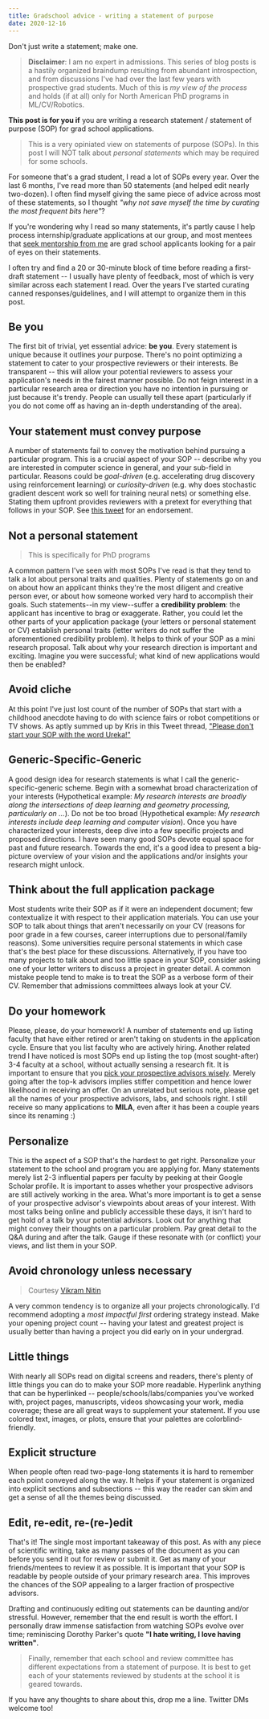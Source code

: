 ```yaml
---
title: Gradschool advice - writing a statement of purpose
date: 2020-12-16
---
```


Don't just write a statement; make one.

> **Disclaimer**: I am no expert in admissions. This series of blog posts is a hastily organized braindump resulting from abundant introspection, and from discussions I've had over the last few years with prospective grad students. Much of this is _my view of the process_ and holds (if at all) only for North American PhD programs in ML/CV/Robotics.


**This post is for you if** you are writing a research statement / statement of purpose (SOP) for grad school applications.

> This is a very opiniated view on statements of purpose (SOPs). In this post I will NOT talk about *personal statements* which may be required for some schools.

For someone that's a grad student, I read a lot of SOPs every year. Over the last 6 months, I've read more than 50 statements (and helped edit nearly two-dozen). I often find myself giving the same piece of advice across most of these statements, so I thought *"why not save myself the time by curating the most frequent bits here"*? 

If you're wondering why I read so many statements, it's partly cause I help process internship/graduate applications at our group, and most mentees that [seek mentorship from me](https://docs.google.com/forms/d/e/1FAIpQLSc5F-ZuxaeJn6W4oQKDvuItXE7OuV2s0s0vZXE1QB5EzizbwQ/viewform?usp=sf_link) are grad school applicants looking for a pair of eyes on their statements.

I often try and find a 20 or 30-minute block of time before reading a first-draft statement -- I usually have plenty of feedback, most of which is very similar across each statement I read. Over the years I've started curating canned responses/guidelines, and I will attempt to organize them in this post.

<!-- It is hard to come up with a generic recipe for _how to write a successful SOP_. If it were, I wouldn't have many mentees seek help with proofreading and editing statements of purpose. I will attempt to poing out a few things I've seen students do far too often -->

<!-- A generic recipe for writing statements is hard to deliver (and undesirable -- destroys creativity), I will attempt to discern various elements that help *make a statement count*. -->


## Be you

The first bit of trivial, yet essential advice: **be you**. Every statement is unique because it outlines *your* purpose. There's no point optimizing a statement to cater to your prospective reviewers or their interests. Be transparent -- this will allow your potential reviewers to assess your application's needs in the fairest manner possible. Do not feign interest in a particular research area or direction you have no intention in pursuing or just because it's trendy. People can usually tell these apart (particularly if you do not come off as having an in-depth understanding of the area).


## Your statement must convey purpose

A number of statements fail to convey the motivation behind pursuing a particular program. This is a crucial aspect of your SOP -- describe why you are interested in computer science in general, and your sub-field in particular. Reasons could be *goal-driven* (e.g. accelerating drug discovery using reinforcement learning) or *curiosity-driven* (e.g. why does stochastic gradient descent work so well for training neural nets) or something else. Stating them upfront provides reviewers with a pretext for everything that follows in your SOP. See [this tweet](https://twitter.com/kkitani/status/1339225283774308354?s=20) for an endorsement.


## Not a personal statement

> This is specifically for PhD programs

A common pattern I've seen with most SOPs I've read is that they tend to talk a lot about personal traits and qualities. Plenty of statements go on and on about how an applicant thinks they're the most diligent and creative person ever, or about how someone worked very hard to accomplish their goals. Such statements--in my view--suffer a **credibility problem**: the applicant has incentive to brag or exaggerate. Rather, you could let the other parts of your application package (your letters or personal statement or CV) establish personal traits (letter writers do not suffer the aforementioned credibility problem). It helps to think of your SOP as a mini research proposal. Talk about why your research direction is important and exciting. Imagine you were successful; what kind of new applications would then be enabled?
<!-- Such mentions of personal traits and characteristics are also qualitative: you might always rank yourself to be the most hardworking person you've ever met. If your statement rather focused on facts (scientific or otherwise) and if it talked almost entirely about your past/proposed research, ... -->


## Avoid cliche

At this point I've just lost count of the number of SOPs that start with a childhood anecdote having to do with science fairs or robot competitions or TV shows. As aptly summed up by Kris in this Tweet thread, ["Please don't start your SOP with the word Ureka!"](https://twitter.com/kkitani/status/1334307658426445825?s=20)


## Generic-Specific-Generic

A good design idea for research statements is what I call the generic-specific-generic scheme. Begin with a somewhat broad characterization of your interests (Hypothetical example: *My research interests are broadly along the intersections of deep learning and geometry processing, particularly on ...*). Do not be too broad (Hypothetical example: *My research interests include deep learning and computer vision*). Once you have characterized your interests, deep dive into a few specific projects and proposed directions. I have seen many good SOPs devote equal space for past and future research. Towards the end, it's a good idea to present a big-picture overview of your vision and the applications and/or insights your research might unlock.


## Think about the full application package

Most students write their SOP as if it were an independent document; few contextualize it with respect to their application materials. You can use your SOP to talk about things that aren't necessarily on your CV (reasons for poor grade in a few courses, career interruptions due to personal/family reasons). Some universities require personal statements in which case that's the best place for these discussions. Alternatively, if you have too many projects to talk about and too little space in your SOP, consider asking one of your letter writers to discuss a project in greater detail. A common mistake people tend to make is to treat the SOP as a verbose form of their CV. Remember that admissions committees always look at your CV.


## Do your homework

Please, please, do your homework! A number of statements end up listing faculty that have either retired or aren't taking on students in the application cycle. Ensure that you list faculty who are actively hiring. Another related trend I have noticed is most SOPs end up listing the top (most sought-after) 3-4 faculty at a school, without actually sensing a research fit. It is important to ensure that you [pick your prospective advisors wisely](http://krrish94.github.io/blog/gradschool-pick-school/). Merely going after the top-k advisors implies stiffer competition and hence lower likelihood in receiving an offer. On an unrelated but serious note, please get all the names of your prospective advisors, labs, and schools right. I still receive so many applications to **MILA**, even after it has been a couple years since its renaming :)


## Personalize

This is the aspect of a SOP that's the hardest to get right. Personalize your statement to the school and program you are applying for. Many statements merely list 2-3 influential papers per faculty by peeking at their Google Scholar profile. It is important to asses whether your prospective advisors are still actively working in the area. What's more important is to get a sense of your prospective advisor's viewpoints about areas of your interest. With most talks being online and publicly accessible these days, it isn't hard to get hold of a talk by your potential advisors. Look out for anything that might convey their thoughts on a particular problem. Pay great detail to the Q&A during and after the talk. Gauge if these resonate with (or conflict) your views, and list them in your SOP.


## Avoid chronology unless necessary

> Courtesy [Vikram Nitin](https://scholar.google.com/citations?user=FLiz6csAAAAJ&hl=en)

A very common tendency is to organize all your projects chronologically. I'd recommend adopting a *most impactful first* ordering strategy instead. Make your opening project count -- having your latest and greatest project is usually better than having a project you did early on in your undergrad.


## Little things

With nearly all SOPs read on digital screens and readers, there's plenty of little things you can do to make your SOP more readable. Hyperlink anything that can be hyperlinked -- people/schools/labs/companies you've worked with, project pages, manuscripts, videos showcasing your work, media coverage; these are all great ways to supplement your statement. If you use colored text, images, or plots, ensure that your palettes are colorblind-friendly.


## Explicit structure

When people often read two-page-long statements it is hard to remember each point conveyed along the way. It helps if your statement is organized into explicit sections and subsections -- this way the reader can skim and get a sense of all the themes being discussed.


## Edit, re-edit, re-(re-)edit

That's it! The single most important takeaway of this post. As with any piece of scientific writing, take as many passes of the document as you can before you send it out for review or submit it. Get as many of your friends/mentees to review it as possible. It is important that your SOP is readable by people outside of your primary research area. This improves the chances of the SOP appealing to a larger fraction of prospective advisors.

Drafting and continuously editing out statements can be daunting and/or stressful. However, remember that the end result is worth the effort. I personally draw immense satisfaction from watching SOPs evolve over time; reminiscing Dorothy Parker's quote **"I hate writing, I love having written"**.

> Finally, remember that each school and review committee has different expectations from a statement of purpose. It is best to get each of your statements reviewed by students at the school it is geared towards.

If you have any thoughts to share about this, drop me a line. Twitter DMs welcome too!
